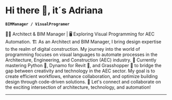 # Hi there 👋, it´s Adriana 


**`BIMManager / VisualProgramer`**

👷‍♀️ Architect & BIM Manager | 🖥️ Exploring Visual Programming for AEC Automation.
🏗️ As an Architect and BIM Manager, I bring design expertise to the realm of digital construction. My journey into the world of programming focuses on visual languages to automate processes in the Architecture, Engineering, and Construction (AEC) industry.
🤖 Currently mastering Python 🐍, Dynamo for Revit 🔌, and Grasshopper 🌿 to bridge the gap between creativity and technology in the AEC sector. My goal is to create efficient workflows, enhance collaboration, and optimize building design through code-driven solutions.
🔗 Let's connect and collaborate on the exciting intersection of architecture, technology, and automation!

---

<!--
🔭 I’m currently working on a big project as a BIM Manager. Colaborating with Lamela Studio from Madrid.
🌱 I’m currently learning Dynamo, Grasshopper, Rhino and Python.
- 👯 I’m looking to collaborate on architectural projects where automatization by programming is needed, also computational design..."[EstoEsUnaPrueba]"
- 🤔 I’m looking for help with ...
- 💬 Ask me about ...
- 📫 How to reach me: ...
- 😄 Pronouns: ...
- ⚡ Fun fact: ...
-->

